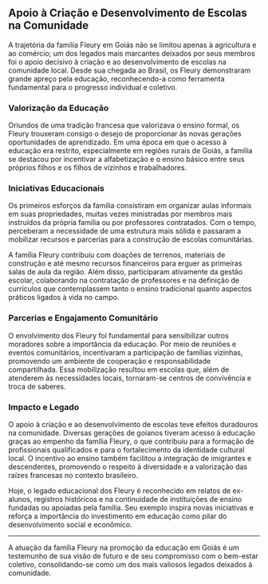 ## Apoio à Criação e Desenvolvimento de Escolas na Comunidade

A trajetória da família Fleury em Goiás não se limitou apenas à agricultura e ao comércio; um dos legados mais marcantes deixados por seus membros foi o apoio decisivo à criação e ao desenvolvimento de escolas na comunidade local. Desde sua chegada ao Brasil, os Fleury demonstraram grande apreço pela educação, reconhecendo-a como ferramenta fundamental para o progresso individual e coletivo.

### Valorização da Educação

Oriundos de uma tradição francesa que valorizava o ensino formal, os Fleury trouxeram consigo o desejo de proporcionar às novas gerações oportunidades de aprendizado. Em uma época em que o acesso à educação era restrito, especialmente em regiões rurais de Goiás, a família se destacou por incentivar a alfabetização e o ensino básico entre seus próprios filhos e os filhos de vizinhos e trabalhadores.

### Iniciativas Educacionais

Os primeiros esforços da família consistiram em organizar aulas informais em suas propriedades, muitas vezes ministradas por membros mais instruídos da própria família ou por professores contratados. Com o tempo, perceberam a necessidade de uma estrutura mais sólida e passaram a mobilizar recursos e parcerias para a construção de escolas comunitárias.

A família Fleury contribuiu com doações de terrenos, materiais de construção e até mesmo recursos financeiros para erguer as primeiras salas de aula da região. Além disso, participaram ativamente da gestão escolar, colaborando na contratação de professores e na definição de currículos que contemplassem tanto o ensino tradicional quanto aspectos práticos ligados à vida no campo.

### Parcerias e Engajamento Comunitário

O envolvimento dos Fleury foi fundamental para sensibilizar outros moradores sobre a importância da educação. Por meio de reuniões e eventos comunitários, incentivaram a participação de famílias vizinhas, promovendo um ambiente de cooperação e responsabilidade compartilhada. Essa mobilização resultou em escolas que, além de atenderem às necessidades locais, tornaram-se centros de convivência e troca de saberes.

### Impacto e Legado

O apoio à criação e ao desenvolvimento de escolas teve efeitos duradouros na comunidade. Diversas gerações de goianos tiveram acesso à educação graças ao empenho da família Fleury, o que contribuiu para a formação de profissionais qualificados e para o fortalecimento da identidade cultural local. O incentivo ao ensino também facilitou a integração de imigrantes e descendentes, promovendo o respeito à diversidade e a valorização das raízes francesas no contexto brasileiro.

Hoje, o legado educacional dos Fleury é reconhecido em relatos de ex-alunos, registros históricos e na continuidade de instituições de ensino fundadas ou apoiadas pela família. Seu exemplo inspira novas iniciativas e reforça a importância do investimento em educação como pilar do desenvolvimento social e econômico.

---

A atuação da família Fleury na promoção da educação em Goiás é um testemunho de sua visão de futuro e de seu compromisso com o bem-estar coletivo, consolidando-se como um dos mais valiosos legados deixados à comunidade.